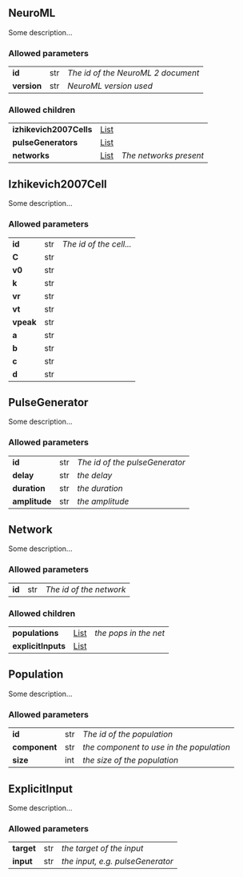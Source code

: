 ## NeuroML
Some description...

### Allowed parameters
<table>
  <tr>
    <td><b>id</b></td>
    <td>str</td>
    <td><i>The id of the NeuroML 2 document</i></td>
 </tr>


  <tr>
    <td><b>version</b></td>
    <td>str</td>
    <td><i>NeuroML version used</i></td>
 </tr>


</table>

### Allowed children
<table>
  <tr>
    <td><b>izhikevich2007Cells</b></td>
    <td><a href="#list">List</a></td>
    <td><i></i></td>
  </tr>


  <tr>
    <td><b>pulseGenerators</b></td>
    <td><a href="#list">List</a></td>
    <td><i></i></td>
  </tr>


  <tr>
    <td><b>networks</b></td>
    <td><a href="#list">List</a></td>
    <td><i>The networks present</i></td>
  </tr>


</table>

## Izhikevich2007Cell
Some description...

### Allowed parameters
<table>
  <tr>
    <td><b>id</b></td>
    <td>str</td>
    <td><i>The id of the cell...</i></td>
 </tr>


  <tr>
    <td><b>C</b></td>
    <td>str</td>
    <td><i></i></td>
 </tr>


  <tr>
    <td><b>v0</b></td>
    <td>str</td>
    <td><i></i></td>
 </tr>


  <tr>
    <td><b>k</b></td>
    <td>str</td>
    <td><i></i></td>
 </tr>


  <tr>
    <td><b>vr</b></td>
    <td>str</td>
    <td><i></i></td>
 </tr>


  <tr>
    <td><b>vt</b></td>
    <td>str</td>
    <td><i></i></td>
 </tr>


  <tr>
    <td><b>vpeak</b></td>
    <td>str</td>
    <td><i></i></td>
 </tr>


  <tr>
    <td><b>a</b></td>
    <td>str</td>
    <td><i></i></td>
 </tr>


  <tr>
    <td><b>b</b></td>
    <td>str</td>
    <td><i></i></td>
 </tr>


  <tr>
    <td><b>c</b></td>
    <td>str</td>
    <td><i></i></td>
 </tr>


  <tr>
    <td><b>d</b></td>
    <td>str</td>
    <td><i></i></td>
 </tr>


</table>

## PulseGenerator
Some description...

### Allowed parameters
<table>
  <tr>
    <td><b>id</b></td>
    <td>str</td>
    <td><i>The id of the pulseGenerator</i></td>
 </tr>


  <tr>
    <td><b>delay</b></td>
    <td>str</td>
    <td><i>the delay</i></td>
 </tr>


  <tr>
    <td><b>duration</b></td>
    <td>str</td>
    <td><i>the duration</i></td>
 </tr>


  <tr>
    <td><b>amplitude</b></td>
    <td>str</td>
    <td><i>the amplitude</i></td>
 </tr>


</table>

## Network
Some description...

### Allowed parameters
<table>
  <tr>
    <td><b>id</b></td>
    <td>str</td>
    <td><i>The id of the network</i></td>
 </tr>


</table>

### Allowed children
<table>
  <tr>
    <td><b>populations</b></td>
    <td><a href="#list">List</a></td>
    <td><i>the pops in the net</i></td>
  </tr>


  <tr>
    <td><b>explicitInputs</b></td>
    <td><a href="#list">List</a></td>
    <td><i></i></td>
  </tr>


</table>

## Population
Some description...

### Allowed parameters
<table>
  <tr>
    <td><b>id</b></td>
    <td>str</td>
    <td><i>The id of the population</i></td>
 </tr>


  <tr>
    <td><b>component</b></td>
    <td>str</td>
    <td><i>the component to use in the population</i></td>
 </tr>


  <tr>
    <td><b>size</b></td>
    <td>int</td>
    <td><i>the size of the population</i></td>
 </tr>


</table>

## ExplicitInput
Some description...

### Allowed parameters
<table>
  <tr>
    <td><b>target</b></td>
    <td>str</td>
    <td><i>the target of the input</i></td>
 </tr>


  <tr>
    <td><b>input</b></td>
    <td>str</td>
    <td><i>the input, e.g. pulseGenerator</i></td>
 </tr>


</table>

